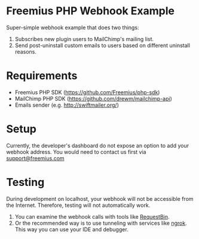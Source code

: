 # Freemius PHP Webhook Example

Super-simple webhook example that does two things:

1. Subscribes new plugin users to MailChimp's mailing list.
2. Send post-uninstall custom emails to users based on different uninstall reasons.

# Requirements
* Freemius PHP SDK (https://github.com/Freemius/php-sdk)
* MailChimp PHP SDK (https://github.com/drewm/mailchimp-api)
* Emails sender (e.g. http://swiftmailer.org/)

# Setup
Currently, the developer's dashboard do not expose an option to add your webhook address. You would need to contact us first via support@freemius.com

# Testing
During development on localhost, your webhook will not be accessible from the Internet. Therefore, testing will not automatically work. 

1. You can examine the webhook calls with tools like [RequestBin](http://requestb.in/).
2. Or the recommended way is to use tunneling with services like [ngrok](https://ngrok.com/). This way you can use your IDE and debugger.
